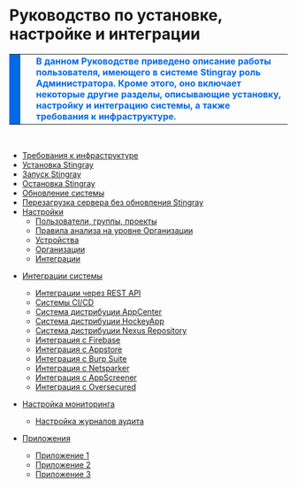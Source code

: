   
# Руководство по установке, настройке и интеграции

  <table>
    <tbody>
      <tr>
        <td style="background-color: #0069E6"> </td>
        <td> </td>
        <td><span style="color:#0069e6;font-weight:bold">В данном Руководстве приведено описание работы пользователя, имеющего в системе Stingray роль Администратора. Кроме этого, оно включает некоторые другие разделы, описывающие установку, настройку и интеграцию системы, а также требования к инфраструктуре.</span></td>
      </tr>
    </tbody>
  </table>
  <p> </p>
  <ul role="group">
    <li role="presentation"><a aria-selected="false" href="Trebovaniya_k_infrastrukture.htm" role="treeitem" tabindex="-1" title="Требования к инфраструктуре">Требования к инфраструктуре</a></li>
    <li role="presentation"><a aria-selected="false" href="Ustanovka_Stingray.htm" role="treeitem" tabindex="-1" title="Установка Stingray">Установка Stingray</a></li>
    <li role="presentation"><a aria-selected="false" href="Zapusk_Stingray.htm" role="treeitem" tabindex="-1" title="Запуск Stingray">Запуск Stingray</a></li>
    <li role="presentation"><a aria-selected="false" href="Ostanovka_Stingray.htm" role="treeitem" tabindex="-1" title="Остановка Stingray">Остановка Stingray</a></li>
    <li role="presentation"><a aria-selected="false" href="Obnovlenie_sistemy.htm" role="treeitem" tabindex="-1" title="Обновление системы">Обновление системы</a></li>
    <li role="presentation"><a href="Perezagruzka_servera_bez_obnovleniya_Stingray.htm">Перезагрузка сервера без обновления Stingray</a></li>
    <li role="presentation"><a href="Nastrojki.htm" tabindex="-1" title="Настройки">Настройки</a>
      <ul role="group">
        <li role="presentation"><a data-xref="{title}" href="Polzovateli.htm">Пользователи, группы, проекты</a></li>
        <li role="presentation"><a data-xref="{title}" href="Pravila_analiza_na_urovne_Organizacii.htm">Правила анализа на уровне Организации</a></li>
        <li role="presentation"><a data-xref="{title}" href="Ustrojstva.htm">Устройства</a></li>
        <li role="presentation"><a data-xref="{title}" href="Organizacii.htm">Организации</a></li>
        <li role="presentation"><a data-xref="{title}" href="Integracii.htm">Интеграции</a></li>
      </ul>
    </li>
    <li aria-expanded="true" aria-labelledby="__________________16" aria-selected="false" role="treeitem" tabindex="-1">
      <p><a data-xref="{title}" href="Integracii_sistemy.htm">Интеграции системы</a></p>
      <ul role="group">
        <li role="presentation"><a data-xref="{title}" href="Integracii_cherez_REST_API.htm">Интеграции через REST API</a></li>
        <li role="presentation"><a data-xref="{title}" href="Sistemy_CI_CD.htm">Системы CI/CD</a></li>
        <li role="presentation"><a data-xref="{title}" href="Sistema_distribucii_AppCenter.htm">Система дистрибуции AppCenter</a></li>
        <li role="presentation"><a data-xref="{title}" href="Sistema_distribucii_HockeyApp.htm">Система дистрибуции HockeyApp</a></li>
        <li role="presentation"><a data-xref="{title}" href="Sistema_distribucii_Nexus_Repository.htm">Система дистрибуции Nexus Repository</a></li>
        <li role="presentation"><a href="Integraciya_s_Firebase.htm">Интеграция с Firebase</a></li>
        <li role="presentation"><a href="Integraciya_s_Appstore.htm">Интеграция с Appstore</a></li>
        <li role="presentation"><a data-xref="{title}" href="Integraciya_c_Burp_Suite.htm">Интеграция c Burp Suite</a></li>
        <li role="presentation"><a href="Integraciya_s_Netsparker.htm">Интеграция с Netsparker</a></li>
        <li role="presentation"><a href="Integraciya_s_AppScreener.htm">Интеграция с AppScreener</a></li>
        <li role="presentation"><a href="Integraciya_s_Oversecured.htm">Интеграция с Oversecured</a></li>
      </ul>
    </li>
    <li aria-expanded="true" aria-labelledby="_____________________17" aria-selected="false" role="treeitem" tabindex="-1">
      <p><a data-xref="{title}" href="Nastrojka_monitoringa.htm">Настройка мониторинга</a></p>
      <ul role="group">
        <li role="presentation"><a data-xref="{title}" href="Nastrojka_zhurnalov_audita.htm">Настройка журналов аудита</a></li>
      </ul>
    </li>
    <li aria-expanded="true" aria-labelledby="__________18" aria-selected="false" role="treeitem" tabindex="-1">
      <p><a data-xref="{title}" href="Prilozheniya.htm">Приложения</a></p>
      <ul role="group">
        <li role="presentation"><a data-xref="{title}" href="Prilozhenie_1.htm">Приложение 1</a></li>
        <li role="presentation"><a data-xref="{title}" href="Prilozhenie_2.htm">Приложение 2</a></li>
        <li role="presentation"><a data-xref="{title}" href="Prilozhenie_3.htm">Приложение 3</a></li>
      </ul>
    </li>
  </ul>
  <p> </p>
  <p> </p>
</body>
</html>